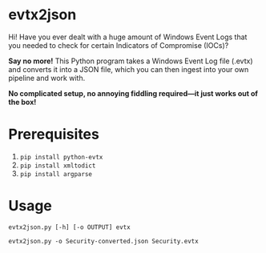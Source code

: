 # evtx2json
Hi! Have you ever dealt with a huge amount of Windows Event Logs that you needed to check for certain Indicators of Compromise (IOCs)?

**Say no more!** This Python program takes a Windows Event Log file (.evtx) and converts it into a JSON file, which you can then ingest into your own pipeline and work with.

**No complicated setup, no annoying fiddling required—it just works out of the box!**



# Prerequisites
1. `pip install python-evtx`
2. `pip install xmltodict`
3. `pip install argparse`

# Usage
    evtx2json.py [-h] [-o OUTPUT] evtx 
   
    evtx2json.py -o Security-converted.json Security.evtx
